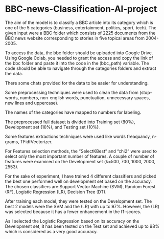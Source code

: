 # BBC-news-Classification-AI-project
The aim of the model is to classify a BBC article into its category which is one of the 5 categories (business, entertainment, politics, sport, tech). The given input were a BBC folder which consists of 2225 documents from the BBC news website corresponding to stories in five topical areas from 2004-2005.

To access the data, the bbc folder should be uploaded into Google Drive. Using Google Colab, you needed to grant the access and copy the link of the bbc folder and paste it into the code in the (bbc_path) variable. The code should be able to navigate through the categories folders and extract the data.

There some chats provided for the data to be easier for understanding. 

Some preprocessing techniques were used to clean the data from (stop-words, numbers, non-english words, punctuation, unnecessary spaces, new lines and uppercase).

The names of the categories have mapped to numbers for labeling. 

The preprocessed full dataset is divided into Training set (80%), Development set (10%), and Testing set (10%).

Some features extractions techniques were used like words freaquancy, n-grams, TFidfVectorizer.

For Features selection methods, the “SelectKBest” and “chi2” were used to select only the most important number of features. A couple of number of features were examined on the Development set (k=500, 700, 1000, 2000, 2553). 

For the sake of experiment, I have trained 4 different classifiers and picked the best one performed well on development set based on the accuracy. The chosen classifiers are:Support Vector Machine (SVM), Random Forest (RF), Logistic Regression (LR), Decision Tree (DT).

After training each model, they were tested on the Development set. The best 2 models were the SVM and the (LR) with up to 97%. However, the (LR) was selected because it has a fewer enhancement in the f1-scores.

As I selected the Logistic Regression based on its accuracy on the Development set, it has been tested on the Test set and achieved up to 98% which is considered as a very good accuracy.

